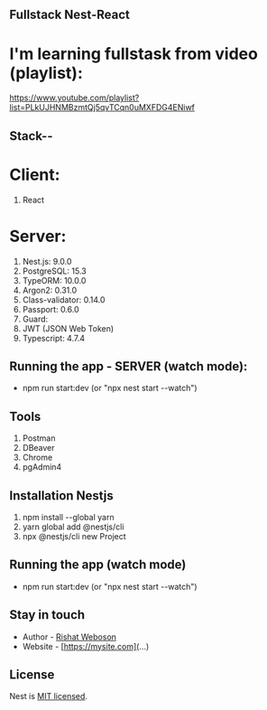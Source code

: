 ## Fullstack Nest-React

# I'm learning fullstask from video (playlist): 
https://www.youtube.com/playlist?list=PLkUJHNMBzmtQj5qvTCqn0uMXFDG4ENiwf 


## Stack--
# Client:
1. React


# Server:
1. Nest.js: 9.0.0
2. PostgreSQL: 15.3
3. TypeORM: 10.0.0
4. Argon2: 0.31.0
5. Class-validator: 0.14.0
6. Passport: 0.6.0
7. Guard: 
8. JWT (JSON Web Token)
9. Typescript: 4.7.4

## Running the app - SERVER (watch mode):
- npm run start:dev (or "npx nest start --watch")


## Tools
1. Postman
2. DBeaver
3. Chrome
4. pgAdmin4

## Installation Nestjs
1. npm install --global yarn
2. yarn global add @nestjs/cli
3. npx @nestjs/cli new Project

## Running the app (watch mode)
- npm run start:dev (or "npx nest start --watch")

## Stay in touch
- Author - [Rishat Weboson](...)
- Website - [https://mysite.com](...)

## License
Nest is [MIT licensed](LICENSE).